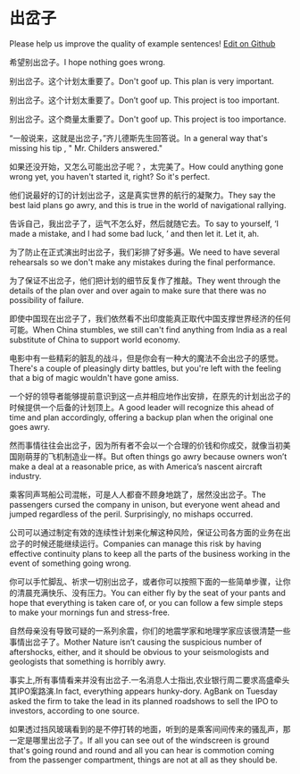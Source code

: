 # 出岔子

Please help us improve the quality of example sentences! [Edit on Github](https://github.com/jiyushe/jiyu-example-sentence-source/blob/main/chinese/chuchazi.md)

<p><span class="chinese">希望别出岔子。</span><span class="english">I hope nothing goes wrong.</span></p>

<p><span class="chinese">别出岔子。这个计划太重要了。</span><span class="english">Don't goof up. This plan is very important.</span></p>

<p><span class="chinese">别出岔子。这个计划太重要了。</span><span class="english">Don’t goof up. This project is too important.</span></p>

<p><span class="chinese">别出岔子。这个商量太重要了。</span><span class="english">Don't goof up. This project is too importance.</span></p>

<p><span class="chinese">“一般说来，这就是出岔子，”齐儿德斯先生回答说。</span><span class="english">In a general way that's missing his tip , " Mr. Childers answered."</span></p>

<p><span class="chinese">如果还没开始，又怎么可能出岔子呢？，太完美了。</span><span class="english">How could anything gone wrong yet, you haven't started it, right? So it's perfect.</span></p>

<p><span class="chinese">他们说最好的订的计划出岔子，这是真实世界的航行的凝聚力。</span><span class="english">They say the best laid plans go awry, and this is true in the world of navigational rallying.</span></p>

<p><span class="chinese">告诉自己，我出岔子了，运气不怎么好，然后就随它去。</span><span class="english">To say to yourself, ‘I made a mistake, and I had some bad luck, ’ and then let it. Let it, ah.</span></p>

<p><span class="chinese">为了防止在正式演出时出岔子，我们彩排了好多遍。</span><span class="english">We need to have several rehearsals so we don't make any mistakes during the final performance.</span></p>

<p><span class="chinese">为了保证不出岔子，他们把计划的细节反复作了推敲。</span><span class="english">They went through the details of the plan over and over again to make sure that there was no possibility of failure.</span></p>

<p><span class="chinese">即使中国现在出岔子了，我们依然看不出印度能真正取代中国支撑世界经济的任何可能。</span><span class="english">When China stumbles, we still can't find anything from India as a real substitute of China to support world economy.</span></p>

<p><span class="chinese">电影中有一些精彩的脏乱的战斗，但是你会有一种大的魔法不会出岔子的感觉。</span><span class="english">There's a couple of pleasingly dirty battles, but you're left with the feeling that a big of magic wouldn't have gone amiss.</span></p>

<p><span class="chinese">一个好的领导者能够提前意识到这一点并相应地作出安排，在原先的计划出岔子的时候提供一个后备的计划顶上。</span><span class="english">A good leader will recognize this ahead of time and plan accordingly, offering a backup plan when the original one goes awry.</span></p>

<p><span class="chinese">然而事情往往会出岔子，因为所有者不会以一个合理的价钱和你成交，就像当初美国刚萌芽的飞机制造业一样。</span><span class="english">But often things go awry because owners won’t make a deal at a reasonable price, as with America’s nascent aircraft industry.</span></p>

<p><span class="chinese">乘客同声骂船公司混帐，可是人人都奋不顾身地跳了，居然没出岔子。</span><span class="english">The passengers cursed the company in unison, but everyone went ahead and jumped regardless of the peril. Surprisingly, no mishaps occurred.</span></p>

<p><span class="chinese">公司可以通过制定有效的连续性计划来化解这种风险，保证公司各方面的业务在出岔子的时候还能继续运行。</span><span class="english">Companies can manage this risk by having effective continuity plans to keep all the parts of the business working in the event of something going wrong.</span></p>

<p><span class="chinese">你可以手忙脚乱、祈求一切别出岔子，或者你可以按照下面的一些简单步骤，让你的清晨充满快乐、没有压力。</span><span class="english">You can either fly by the seat of your pants and hope that everything is taken care of, or you can follow a few simple steps to make your mornings fun and stress-free.</span></p>

<p><span class="chinese">自然母亲没有导致可疑的一系列余震，你们的地震学家和地理学家应该很清楚一些事情出岔子了。</span><span class="english">Mother Nature isn’t causing the suspicious number of aftershocks, either, and it should be obvious to your seismologists and geologists that something is horribly awry.</span></p>

<p><span class="chinese">事实上,所有事情看来并没有出岔子.一名消息人士指出,农业银行周二要求高盛牵头其IPO案路演.</span><span class="english">In fact, everything appears hunky-dory. AgBank on Tuesday asked the firm to take the lead in its planned roadshows to sell the IPO to investors, according to one source.</span></p>

<p><span class="chinese">如果透过挡风玻璃看到的是不停打转的地面，听到的是乘客间间传来的骚乱声，那一定是哪里出岔子了。</span><span class="english">If all you can see out of the windscreen is ground that's going round and round and all you can hear is commotion coming from the passenger compartment, things are not at all as they should be.</span></p>

